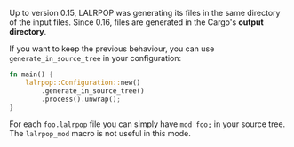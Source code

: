 Up to version 0.15, LALRPOP was generating its files in the same directory
of the input files. Since 0.16, files are generated in the Cargo's
**output directory**.

If you want to keep the previous behaviour, you can use `generate_in_source_tree`
in your configuration:

```rust
fn main() {
    lalrpop::Configuration::new()
        .generate_in_source_tree()
        .process().unwrap();
}
```

For each `foo.lalrpop` file you can simply have `mod foo;` in your source tree.
The `lalrpop_mod` macro is not useful in this mode.
